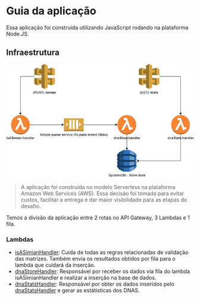 # Guia da aplicação

Essa aplicação foi construída utilizando JavaScript rodando na plataforma Node.JS.

## Infraestrutura

![alt text](./architecture/serverless.png "Serverless Architecture")

> A aplicação foi construída no modelo Serverless na plataforma Amazon Web Services (AWS).
> Essa decisão foi tomada para evitar custos, facilitar a entrega e dar maior visibilidade para as etapas do desafio.

Temos a divisão da aplicação entre 2 rotas no API Gateway, 3 Lambdas e 1 fila.

### Lambdas
- [isASimianHandler](./isASimianHandler): Cuida de todas as regras relacionadas de validação das matrizes. Também envia os resultados obtidos por fila para o lambda que cuidará da inserção.
- [dnaStoreHandler](./dnaStoreHandler): Responsável por receber os dados via fila do lambda isASimianHandler e realizar a inserção na base de dados.
- [dnaStatsHandler](./dnaStatsHandler): Responsável por obter os dados inseridos pelo [dnaStatsHandler](./dnaStatsHandler) e gerar as estátisticas dos DNAS.










